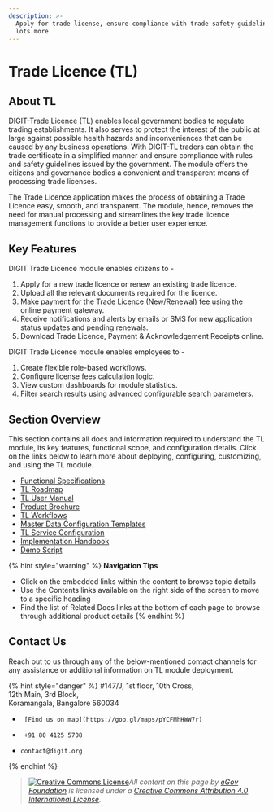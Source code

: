 ```yaml
---
description: >-
  Apply for trade license, ensure compliance with trade safety guidelines, and
  lots more
---
```


# Trade Licence (TL)

## About TL

DIGIT-Trade Licence (TL) enables local government bodies to regulate trading establishments. It also serves to protect the interest of the public at large against possible health hazards and inconveniences that can be caused by any business operations. With DIGIT-TL traders can obtain the trade certificate in a simplified manner and ensure compliance with rules and safety guidelines issued by the government. The module offers the citizens and governance bodies a convenient and transparent means of processing trade licenses.

The Trade Licence application makes the process of obtaining a Trade Licence easy, smooth, and transparent. The module, hence, removes the need for manual processing and streamlines the key trade licence management functions to provide a better user experience.

## Key Features

DIGIT Trade Licence module enables citizens to -

1. Apply for a new trade licence or renew an existing trade licence.
2. Upload all the relevant documents required for the licence.
3. Make payment for the Trade Licence (New/Renewal) fee using the online payment gateway.
4. Receive notifications and alerts by emails or SMS for new application status updates and pending renewals.
5. Download Trade Licence, Payment & Acknowledgement Receipts online.

DIGIT Trade Licence module enables employees to -

1. Create flexible role-based workflows.
2. Configure license fees calculation logic.
3. View custom dashboards for module statistics.
4. Filter search results using advanced configurable search parameters.

## Section Overview

This section contains all docs and information required to understand the TL module, its key features, functional scope, and configuration details. Click on the links below to learn more about deploying, configuring, customizing, and using the TL module.

* [Functional Specifications](tl-module-functional-specifications.md)
* [TL Roadmap](broken-reference)
* [TL User Manual](tl-user-manual/)
* [Product Brochure](tl-brochure.md)
* [TL Workflows](broken-reference)
* [Master Data Configuration Templates](tl-master-data-templates/)
* [TL Service Configuration](tl-service-configuration/)
* [Implementation Handbook](tl-implementation-guide.md)
* [Demo Script](tl-demo-script.md)

{% hint style="warning" %}
**Navigation Tips**

* Click on the embedded links within the content to browse topic details
* Use the Contents links available on the right side of the screen to move to a specific heading
* Find the list of Related Docs links at the bottom of each page to browse through additional product details
{% endhint %}

## Contact Us

Reach out to us through any of the below-mentioned contact channels for any assistance or additional information on TL module deployment.

{% hint style="danger" %}
\#147/J, 1st floor, 10th Cross,\
12th Main, 3rd Block,\
Koramangala, Bangalore 560034

* ```
   [Find us on map](https://goo.gl/maps/pYCFMhHWW7r)
  ```
* ```
   +91 80 4125 5708
  ```
* ```
  contact@digit.org
  ```
{% endhint %}

> [![Creative Commons License](https://i.creativecommons.org/l/by/4.0/80x15.png)_​_](http://creativecommons.org/licenses/by/4.0/)_All content on this page by_ [_eGov Foundation_](https://egov.org.in/) _is licensed under a_ [_Creative Commons Attribution 4.0 International License_](http://creativecommons.org/licenses/by/4.0/)_._
